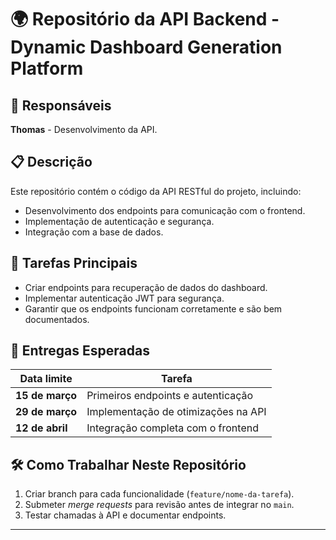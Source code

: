 # 🌍 Repositório da API Backend - Dynamic Dashboard Generation Platform

## 📌 Responsáveis
**Thomas** - Desenvolvimento da API.

## 📋 Descrição
Este repositório contém o código da API RESTful do projeto, incluindo:
- Desenvolvimento dos endpoints para comunicação com o frontend.
- Implementação de autenticação e segurança.
- Integração com a base de dados.

## 📝 Tarefas Principais
- Criar endpoints para recuperação de dados do dashboard.
- Implementar autenticação JWT para segurança.
- Garantir que os endpoints funcionam corretamente e são bem documentados.

## 📆 Entregas Esperadas
| Data limite  | Tarefa  |
|-------------|--------|
| **15 de março**  | Primeiros endpoints e autenticação |
| **29 de março**  | Implementação de otimizações na API |
| **12 de abril**  | Integração completa com o frontend |

## 🛠️ Como Trabalhar Neste Repositório
1. Criar branch para cada funcionalidade (`feature/nome-da-tarefa`).
2. Submeter _merge requests_ para revisão antes de integrar no `main`.
3. Testar chamadas à API e documentar endpoints.

---
